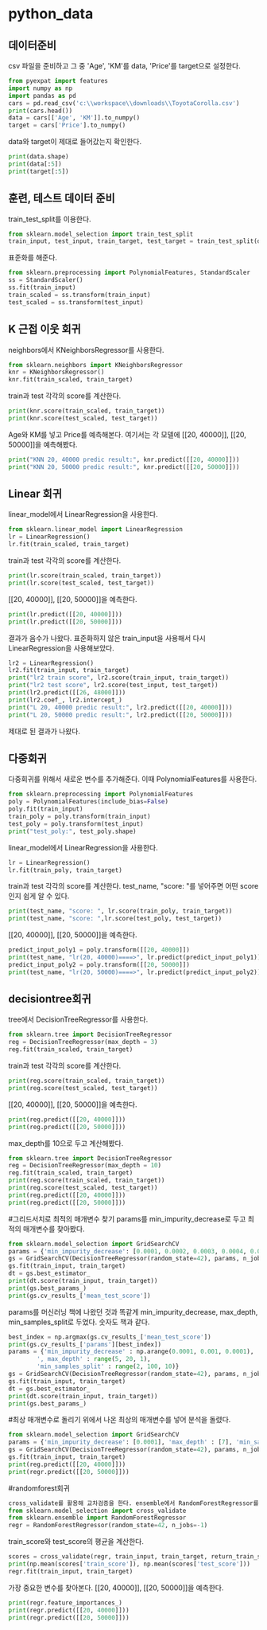# python_data

## 데이터준비
csv 파일을 준비하고 그 중 'Age', 'KM'를 data, 'Price'를 target으로 설정한다.
```python
from pyexpat import features
import numpy as np
import pandas as pd
cars = pd.read_csv('c:\\workspace\\downloads\\ToyotaCorolla.csv')
print(cars.head())
data = cars[['Age', 'KM']].to_numpy()
target = cars['Price'].to_numpy()
```

data와 target이 제대로 들어갔는지 확인한다.
```python
print(data.shape)
print(data[:5])
print(target[:5])
```

## 훈련, 테스트 데이터 준비
train_test_split를 이용한다.
```python
from sklearn.model_selection import train_test_split
train_input, test_input, train_target, test_target = train_test_split(data, target, random_state=42)
```

표준화를 해준다.
```python
from sklearn.preprocessing import PolynomialFeatures, StandardScaler
ss = StandardScaler()
ss.fit(train_input)
train_scaled = ss.transform(train_input)
test_scaled = ss.transform(test_input)
```

## K 근접 이웃 회귀
neighbors에서 KNeighborsRegressor를 사용한다.
```python
from sklearn.neighbors import KNeighborsRegressor
knr = KNeighborsRegressor()
knr.fit(train_scaled, train_target)
```

train과 test 각각의 score를 계산한다.
```python
print(knr.score(train_scaled, train_target))
print(knr.score(test_scaled, test_target))
```

Age와 KM를 넣고 Price를 예측해본다. 여기서는 각 모델에 [[20, 40000]], [[20, 50000]]을 예측해봤다.
```python
print("KNN 20, 40000 predic result:", knr.predict([[20, 40000]]))
print("KNN 20, 50000 predic result:", knr.predict([[20, 50000]]))
```

## Linear 회귀
linear_model에서 LinearRegression을 사용한다.
```python
from sklearn.linear_model import LinearRegression
lr = LinearRegression()
lr.fit(train_scaled, train_target)
```

train과 test 각각의 score를 계산한다.
```python
print(lr.score(train_scaled, train_target))
print(lr.score(test_scaled, test_target))
```

[[20, 40000]], [[20, 50000]]을 예측한다.
```python
print(lr.predict([[20, 40000]]))
print(lr.predict([[20, 50000]]))
```

결과가 음수가 나왔다. 표준화하지 않은 train_input을 사용해서 다시 LinearRegression을 사용해보았다.
```python
lr2 = LinearRegression()
lr2.fit(train_input, train_target)
print("lr2 train score", lr2.score(train_input, train_target))
print("lr2 test score", lr2.score(test_input, test_target))
print(lr2.predict([[26, 48000]]))
print(lr2.coef_, lr2.intercept_)
print("L 20, 40000 predic result:", lr2.predict([[20, 40000]]))
print("L 20, 50000 predic result:", lr2.predict([[20, 50000]]))
```
제대로 된 결과가 나왔다.

## 다중회귀
다중회귀를 위해서 새로운 변수를 추가해준다. 이때 PolynomialFeatures를 사용한다. 
```python
from sklearn.preprocessing import PolynomialFeatures
poly = PolynomialFeatures(include_bias=False)
poly.fit(train_input)
train_poly = poly.transform(train_input)
test_poly = poly.transform(test_input)
print("test_poly:", test_poly.shape)
```

linear_model에서 LinearRegression을 사용한다.
```python
lr = LinearRegression()
lr.fit(train_poly, train_target)
```

train과 test 각각의 score를 계산한다. test_name, "score: "를 넣어주면 어떤 score인지 쉽게 알 수 있다.
```python
print(test_name, "score: ", lr.score(train_poly, train_target))
print(test_name, "score: ",lr.score(test_poly, test_target))
```
[[20, 40000]], [[20, 50000]]을 예측한다.
```python
predict_input_poly1 = poly.transform([[20, 40000]])
print(test_name, "lr(20, 40000)====>", lr.predict(predict_input_poly1))
predict_input_poly2 = poly.transform([[20, 50000]])
print(test_name, "lr(20, 50000)====>", lr.predict(predict_input_poly2))
```

## decisiontree회귀
tree에서 DecisionTreeRegressor를 사용한다.
```python
from sklearn.tree import DecisionTreeRegressor
reg = DecisionTreeRegressor(max_depth = 3)
reg.fit(train_scaled, train_target)
```

train과 test 각각의 score를 계산한다. 
```python
print(reg.score(train_scaled, train_target))
print(reg.score(test_scaled, test_target))
```

[[20, 40000]], [[20, 50000]]을 예측한다.
```python
print(reg.predict([[20, 40000]]))
print(reg.predict([[20, 50000]]))
```

max_depth를 10으로 두고 계산해봤다.
```python
from sklearn.tree import DecisionTreeRegressor
reg = DecisionTreeRegressor(max_depth = 10)
reg.fit(train_scaled, train_target)
print(reg.score(train_scaled, train_target))
print(reg.score(test_scaled, test_target))
print(reg.predict([[20, 40000]]))
print(reg.predict([[20, 50000]]))
```

#그리드서치로 최적의 매개변수 찾기
params를 min_impurity_decrease로 두고 최적의 매개변수를 찾아봤다.
```python
from sklearn.model_selection import GridSearchCV
params = {'min_impurity_decrease': [0.0001, 0.0002, 0.0003, 0.0004, 0.0005]}
gs = GridSearchCV(DecisionTreeRegressor(random_state=42), params, n_jobs=-1)
gs.fit(train_input, train_target)
dt = gs.best_estimator_
print(dt.score(train_input, train_target))
print(gs.best_params_)
print(gs.cv_results_['mean_test_score'])
```

params를 머신러닝 책에 나왔던 것과 똑같게 min_impurity_decrease, max_depth, min_samples_split로 두었다. 숫자도 책과 같다.
```python
best_index = np.argmax(gs.cv_results_['mean_test_score'])
print(gs.cv_results_['params'][best_index])
params = {'min_impurity_decrease' : np.arange(0.0001, 0.001, 0.0001),
        ', max_depth' : range(5, 20, 1),
        'min_samples_split' : range(2, 100, 10)}
gs = GridSearchCV(DecisionTreeRegressor(random_state=42), params, n_jobs=-1)
gs.fit(train_input, train_target)
dt = gs.best_estimator_
print(dt.score(train_input, train_target))
print(gs.best_params_)
```

#최상 매개변수로 돌리기
위에서 나온 최상의 매개변수를 넣어 분석을 돌렸다.
```python
from sklearn.model_selection import GridSearchCV
params = {'min_impurity_decrease': [0.0001], 'max_depth' : [7], 'min_samples_split' : [52]}
gs = GridSearchCV(DecisionTreeRegressor(random_state=42), params, n_jobs=-1)
gs.fit(train_input, train_target)
print(reg.predict([[20, 40000]]))
print(regr.predict([[20, 50000]]))
```

#randomforest회귀
```python
cross_validate를 활용해 교차검증을 한다. ensemble에서 RandomForestRegressor를 사용한다.
from sklearn.model_selection import cross_validate
from sklearn.ensemble import RandomForestRegressor
regr = RandomForestRegressor(random_state=42, n_jobs=-1)
```

train_score와 test_score의 평균을 계산한다.
```python
scores = cross_validate(regr, train_input, train_target, return_train_score=True, n_jobs=-1)
print(np.mean(scores['train_score']), np.mean(scores['test_score']))
regr.fit(train_input, train_target)
```

가장 중요한 변수를 찾아본다. [[20, 40000]], [[20, 50000]]을 예측한다.
```python
print(regr.feature_importances_)
print(regr.predict([[20, 40000]]))
print(regr.predict([[20, 50000]]))
```
